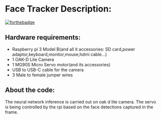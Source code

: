 # Face Tracker Description:

[![forthebadge](https://forthebadge.com/generator/?plabel=MADE+WITH&slabel=DepthAI&pbg=%23DC2543)](https://forthebadge.com)

## Hardware requirements:
- Raspberry pi 3 Model B(and all it accessories: SD card,power adaptor,keyboard,monitor,mouse,hdmi cable...)
- 1 OAK-D Lite Camera
- 1 MG90S Micro Servo motor(and its accessories)
- USB to USB-C cable for the camera
- 3 Male to female jumper wires

## About the code:
The neural network inference is carried out on oak d lite camera.
The servo is being controlled by the rpi based on the face detections captured in the frame.
